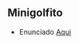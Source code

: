 
## Minigolfito

- Enunciado [Aqui](https://docs.google.com/document/d/1LeWBI6pg_7uNFN_yzS2DVuVHvD0M6PTlG1yK0lCvQVE/edit#heading=h.wn9wma8e1ale "Heading link")
